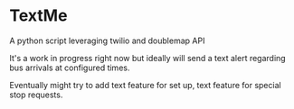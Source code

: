 # TextMe
A python script leveraging twilio and doublemap API

It's a work in progress right now but ideally will send a text
alert regarding bus arrivals at configured times.

Eventually might try to add text feature for set up, text feature
for special stop requests.
